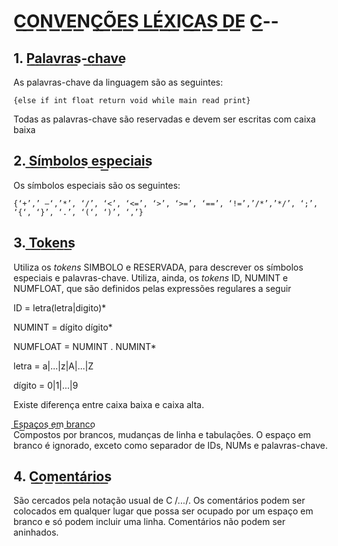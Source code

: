 # **C͟͟͟O͟͟͟N͟͟͟V͟͟͟E͟͟͟N͟͟͟Ç͟͟͟Õ͟͟͟E͟͟͟S͟͟͟ L͟͟͟É͟͟͟X͟͟͟I͟͟͟C͟͟͟A͟͟͟S͟͟͟ D͟͟͟E͟͟͟ C͟͟͟--**

## 1. P͟a͟l͟a͟v͟r͟a͟s͟-c͟h͟a͟v͟e͟
As palavras-chave da linguagem são as seguintes: 
```
{else if int float return void while main read print}  
```
Todas as palavras-chave são reservadas e devem ser escritas com caixa baixa

## 2. S͟í͟m͟b͟o͟l͟o͟s͟ e͟s͟p͟e͟c͟i͟a͟i͟s͟
Os símbolos especiais são os seguintes:  
```
{‘+’,’ –‘,’*’, ‘/’, ‘<’, ‘<=’, ‘>’, ‘>=’, ‘==’, ‘!=’,’/*’,’*/’, ‘;’, ‘{‘, ‘}’, ‘.’, ‘(‘, ‘)’, ‘,’}
```

## 3. T͟o͟k͟e͟n͟s͟
Utiliza os _tokens_ SIMBOLO e RESERVADA, para descrever os símbolos
especiais e palavras-chave. Utiliza, ainda, os _tokens_ ID, NUMINT e
NUMFLOAT, que são definidos pelas expressões regulares a seguir  


ID = letra(letra|digito)*  

NUMINT = dígito dígito*  

NUMFLOAT = NUMINT . NUMINT*  

letra = a|...|z|A|...|Z  

dígito = 0|1|...|9

Existe diferença entre caixa baixa e caixa alta.  

E͟s͟p͟a͟ç͟o͟s͟ e͟m͟ b͟r͟a͟n͟c͟o͟  
Compostos por brancos, mudanças de linha e tabulações. O espaço em branco
é ignorado, exceto como separador de IDs, NUMs e palavras-chave.  

## 4. C͟o͟m͟e͟n͟t͟á͟r͟i͟o͟s͟
São cercados pela notação usual de C /*...*/. Os comentários podem ser
colocados em qualquer lugar que possa ser ocupado por um espaço em branco
e só podem incluir uma linha. Comentários não podem ser aninhados.



